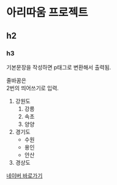 # 아리따움 프로젝트
## h2
### h3
기본문장을 작성하면 p태그로 변환해서 출력됨.

줄바꿈은<br>
2번의 띄어쓰기로 입력.

1. 강원도
    1. 강릉
    1. 속초
    1. 양양
1. 경기도
    - 수원
    - 용인
    - 안산
1. 경상도

[네이버 바로가기](http://www.naver.com)